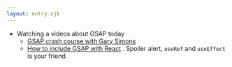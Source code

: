 ```yaml
---
layout: entry.njk
---
```


- Watching a videos about GSAP today
   - [GSAP crash course with Gary Simons](https://www.youtube.com/watch?v=YqOhQWbouCE)
   - [How to include GSAP with React](https://www.youtube.com/watch?v=CuH0eBFuZtM) . Spoiler alert, `useRef` and `useEffect` is your friend.
